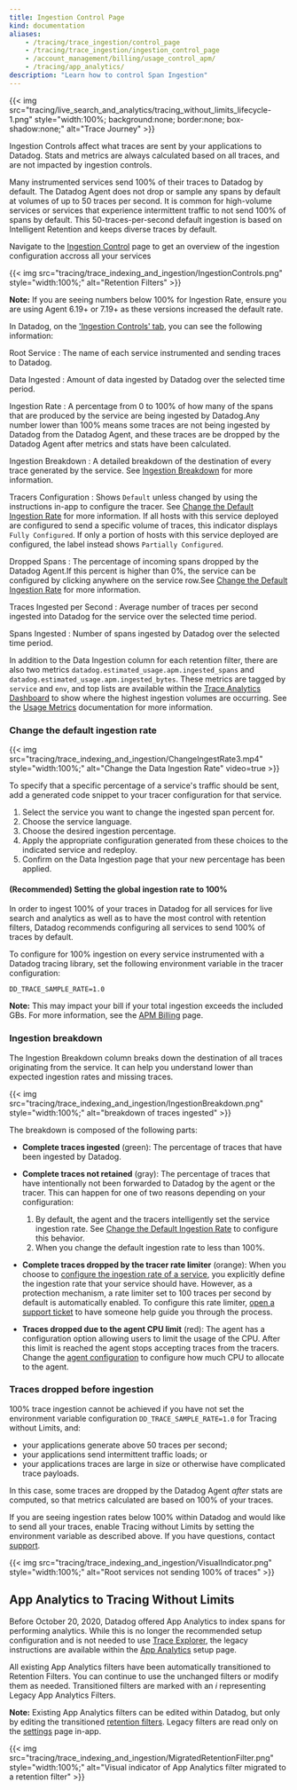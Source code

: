 ```yaml
---
title: Ingestion Control Page
kind: documentation
aliases:
    - /tracing/trace_ingestion/control_page
    - /tracing/trace_ingestion/ingestion_control_page
    - /account_management/billing/usage_control_apm/
    - /tracing/app_analytics/
description: "Learn how to control Span Ingestion"
---
```


{{< img src="tracing/live_search_and_analytics/tracing_without_limits_lifecycle-1.png" style="width:100%; background:none; border:none; box-shadow:none;" alt="Trace Journey" >}}

Ingestion Controls affect what traces are sent by your applications to Datadog. Stats and metrics are always calculated based on all traces, and are not impacted by ingestion controls.

Many instrumented services send 100% of their traces to Datadog by default. The Datadog Agent does not drop or sample any spans by default at volumes of up to 50 traces per second. It is common for high-volume services or services that experience intermittent traffic to not send 100% of spans by default. This 50-traces-per-second default ingestion is based on Intelligent Retention and keeps diverse traces by default.

Navigate to the [Ingestion Control][1] page to get an overview of the ingestion configuration accross all your services

{{< img src="tracing/trace_indexing_and_ingestion/IngestionControls.png" style="width:100%;" alt="Retention Filters" >}}

**Note:** If you are seeing numbers below 100% for Ingestion Rate, ensure you are using Agent 6.19+ or 7.19+ as these versions increased the default rate.

In Datadog, on the ['Ingestion Controls' tab][1], you can see the following information:

Root Service
: The name of each service instrumented and sending traces to Datadog.

Data Ingested
: Amount of data ingested by Datadog over the selected time period.

Ingestion Rate
: A percentage from 0 to 100% of how many of the spans that are produced by the service are being ingested by Datadog.Any number lower than 100% means some traces are not being ingested by Datadog from the Datadog Agent, and these traces are be dropped by the Datadog Agent after metrics and stats have been calculated.

Ingestion Breakdown
: A detailed breakdown of the destination of every trace generated by the service. See [Ingestion Breakdown](#ingestion-breakdown) for more information.

Tracers Configuration
: Shows `Default` unless changed by using the instructions in-app to configure the tracer. See [Change the Default Ingestion Rate](#change-the-default-ingestion-rate) for more information. If all hosts with this service deployed are configured to send a specific volume of traces, this indicator displays `Fully Configured`. If only a portion of hosts with this service deployed are configured, the label instead shows `Partially Configured`.

Dropped Spans
: The percentage of incoming spans dropped by the Datadog Agent.If this percent is higher than 0%, the service can be configured by clicking anywhere on the service row.See [Change the Default Ingestion Rate](#change-the-default-ingestion-rate) for more information.

Traces Ingested per Second
: Average number of traces per second ingested into Datadog for the service over the selected time period.

Spans Ingested
: Number of spans ingested by Datadog over the selected time period.

In addition to the Data Ingestion column for each retention filter, there are also two metrics `datadog.estimated_usage.apm.ingested_spans` and `datadog.estimated_usage.apm.ingested_bytes`. These metrics are tagged by `service` and `env`, and top lists are available within the [Trace Analytics Dashboard][2] to show where the highest ingestion volumes are occurring. See the [Usage Metrics][3] documentation for more information.

### Change the default ingestion rate

{{< img src="tracing/trace_indexing_and_ingestion/ChangeIngestRate3.mp4" style="width:100%;" alt="Change the Data Ingestion Rate" video=true >}}

To specify that a specific percentage of a service's traffic should be sent, add a generated code snippet to your tracer configuration for that service.

1. Select the service you want to change the ingested span percent for.
2. Choose the service language.
3. Choose the desired ingestion percentage.
4. Apply the appropriate configuration generated from these choices to the indicated service and redeploy.
5. Confirm on the Data Ingestion page that your new percentage has been applied.

#### (Recommended) Setting the global ingestion rate to 100%

In order to ingest 100% of your traces in Datadog for all services for live search and analytics as well as to have the most control with retention filters, Datadog recommends configuring all services to send 100% of traces by default.

To configure for 100% ingestion on every service instrumented with a Datadog tracing library, set the following environment variable in the tracer configuration:

```
DD_TRACE_SAMPLE_RATE=1.0
```

**Note:** This may impact your bill if your total ingestion exceeds the included GBs. For more information, see the [APM Billing][4] page.

### Ingestion breakdown

The Ingestion Breakdown column breaks down the destination of all traces originating from the service. It can help you understand lower than expected ingestion rates and missing traces.

{{< img src="tracing/trace_indexing_and_ingestion/IngestionBreakdown.png" style="width:100%;" alt="breakdown of traces ingested" >}}

The breakdown is composed of the following parts:

- **Complete traces ingested** (green): The percentage of traces that have been ingested by Datadog.
- **Complete traces not retained** (gray): The percentage of traces that have intentionally not been forwarded to Datadog by the agent or the tracer. This can happen for one of two reasons depending on your configuration:

    1. By default, the agent and the tracers intelligently set the service ingestion rate. See [Change the Default Ingestion Rate](#change-the-default-ingestion-rate) to configure this behavior.
    2. When you change the default ingestion rate to less than 100%.

- **Complete traces dropped by the tracer rate limiter** (orange): When you choose to [configure the ingestion rate of a service](#change-the-default-ingestion-rate), you explicitly define the ingestion rate that your service should have. However, as a protection mechanism, a rate limiter set to 100 traces per second by default is automatically enabled. To configure this rate limiter, [open a support ticket][5] to have someone help guide you through the process.

- **Traces dropped due to the agent CPU limit** (red): The agent has a configuration option allowing users to limit the usage of the CPU. After this limit is reached the agent stops accepting traces from the tracers. Change the [agent configuration][6] to configure how much CPU to allocate to the agent.

### Traces dropped before ingestion

100% trace ingestion cannot be achieved if you have not set the environment variable configuration `DD_TRACE_SAMPLE_RATE=1.0` for Tracing without Limits, and:
- your applications generate above 50 traces per second;
- your applications send intermittent traffic loads; or
- your applications traces are large in size or otherwise have complicated trace payloads.

In this case, some traces are dropped by the Datadog Agent *after* stats are computed, so that metrics calculated are based on 100% of your traces.

If you are seeing ingestion rates below 100% within Datadog and would like to send all your traces, enable Tracing without Limits by setting the environment variable as described above. If you have questions, contact [support][5].

{{< img src="tracing/trace_indexing_and_ingestion/VisualIndicator.png" style="width:100%;" alt="Root services not sending 100% of traces" >}}


## App Analytics to Tracing Without Limits

Before October 20, 2020, Datadog offered App Analytics to index spans for performing analytics. While this is no longer the recommended setup configuration and is not needed to use [Trace Explorer][7], the legacy instructions are available within the [App Analytics][8] setup page.

All existing App Analytics filters have been automatically transitioned to Retention Filters. You can continue to use the unchanged filters or modify them as needed. Transitioned filters are marked with an *i* representing Legacy App Analytics Filters.

**Note:** Existing App Analytics filters can be edited within Datadog, but only by editing the transitioned [retention filters][9]. Legacy filters are read only on the [settings][10] page in-app.

{{< img src="tracing/trace_indexing_and_ingestion/MigratedRetentionFilter.png" style="width:100%;" alt="Visual indicator of App Analytics filter migrated to a retention filter" >}}

[1]: https://app.datadoghq.com/apm/traces/ingestion-control
[2]: https://app.datadoghq.com/dash/integration/30337/app-analytics-usage
[3]: /tracing/trace_retention_and_ingestion/usage_metrics
[4]: /account_management/billing/apm_distributed_tracing/
[5]: /help/
[6]: https://github.com/DataDog/datadog-agent/blob/master/pkg/config/config_template.yaml#L736-L741
[7]: /tracing/trace_explorer
[8]: /tracing/legacy_app_analytics/
[9]: https://app.datadoghq.com/apm/traces/retention-filters
[10]: https://app.datadoghq.com/apm/settings
